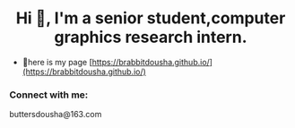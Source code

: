 <h1 align="center">Hi 👋, I'm a senior student,computer graphics research intern.</h1>

- 📝here is my page [https://brabbitdousha.github.io/](https://brabbitdousha.github.io/)

<h3 align="left">Connect with me:</h3> buttersdousha@163.com
<p align="left">
</p>
